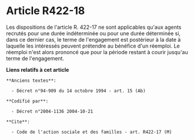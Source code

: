 # Article R422-18

Les dispositions de l'article R. 422-17 ne sont applicables qu'aux agents recrutés pour une durée indéterminée ou pour une
durée déterminée si, dans ce dernier cas, le terme de l'engagement est postérieur à la date à laquelle les intéressés peuvent
prétendre au bénéfice d'un réemploi. Le réemploi n'est alors prononcé que pour la période restant à courir jusqu'au terme de
l'engagement.

**Liens relatifs à cet article**

	**Anciens textes**:

	  - Décret n°94-909 du 14 octobre 1994 - art. 15 (Ab)

	**Codifié par**:

	  - Décret n°2004-1136 2004-10-21

	**Cite**:

	  - Code de l'action sociale et des familles - art. R422-17 (M)
